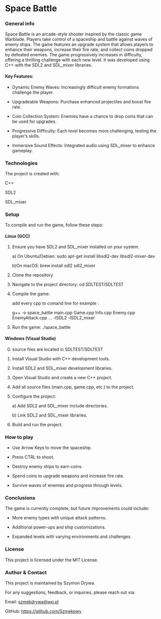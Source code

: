# Space Battle

### General info

Space Battle is an arcade-style shooter inspired by the classic game Warblade. Players take control of a spaceship and battle against waves of enemy ships. The game features an upgrade system that allows players to enhance their weapons, increase their fire rate, and collect coins dropped by defeated enemies. The game progressively increases in difficulty, offering a thrilling challenge with each new level. It was developed using C++ with the SDL2 and SDL_mixer libraries.


#### Key Features:

* Dynamic Enemy Waves: Increasingly difficult enemy formations challenge the player.

* Upgradeable Weapons: Purchase enhanced projectiles and boost fire rate.

* Coin Collection System: Enemies have a chance to drop coins that can be used for upgrades.

* Progressive Difficulty: Each level becomes more challenging, testing the player’s skills.
  
* Immersive Sound Effects: Integrated audio using SDL_mixer to enhance gameplay.

### Technologies

The project is created with:

C++

SDL2

SDL_mixer

### Setup

To compile and run the game, follow these steps:

#### Linux (GCC)

1) Ensure you have SDL2 and SDL_mixer installed on your system.

    a) On Ubuntu/Debian: sudo apt-get install libsdl2-dev libsdl2-mixer-dev

    b)On macOS: brew install sdl2 sdl2_mixer

2) Clone the repository

3) Navigate to the project directory: cd SDLTEST/SDLTEST

 4) Compile the game:

    add every cpp to comand line for example :

    g++ -o space_battle main.cpp Game.cpp Info.cpp Enemy.cpp EnemyAttack.cpp ... -lSDL2 -lSDL2_mixer

6) Run the game: ./space_battle

#### Windows (Visual Studio)
0) source files are located in SDLTEST/SDLTEST

1) Install Visual Studio with C++ development tools.

2) Install SDL2 and SDL_mixer development libraries.

3) Open Visual Studio and create a new C++ project.

4) Add all source files (main.cpp, game.cpp, etc.) to the project.

5) Configure the project:

    a) Add SDL2 and SDL_mixer include directories.

    b) Link SDL2 and SDL_mixer libraries.

6) Build and run the project.

### How to play

* Use Arrow Keys to move the spaceship.

* Press CTRL to shoot.

* Destroy enemy ships to earn coins.

* Spend coins to upgrade weapons and increase fire rate.

* Survive waves of enemies and progress through levels.

### Conclusions

The game is currently complete, but future improvements could include:

* More enemy types with unique attack patterns.

* Additional power-ups and ship customizations.

* Expanded levels with varying environments and challenges.

### License

This project is licensed under the MIT License.

### Author & Contact

This project is maintained by Szymon Drywa.

For any suggestions, feedback, or inquiries, please reach out via:

Email: szmekdrywa@wp.pl

GitHub: https://github.com/Szmekowy
